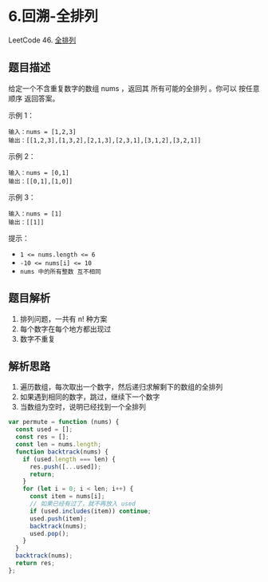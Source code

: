 # 6.回溯-全排列

LeetCode 46.  [全排列](https://leetcode-cn.com/problems/permutations/)

## 题目描述

给定一个不含重复数字的数组 nums ，返回其 所有可能的全排列 。你可以 按任意顺序 返回答案。

 

示例 1：

```
输入：nums = [1,2,3]
输出：[[1,2,3],[1,3,2],[2,1,3],[2,3,1],[3,1,2],[3,2,1]]
```
示例 2：
```
输入：nums = [0,1]
输出：[[0,1],[1,0]]
```
示例 3：

```
输入：nums = [1]
输出：[[1]]
```

提示：

* `1 <= nums.length <= 6`
* `-10 <= nums[i] <= 10`
* `nums 中的所有整数 互不相同`


## 题目解析
1. 排列问题，一共有 n! 种方案
2. 每个数字在每个地方都出现过
3. 数字不重复

## 解析思路
1. 遍历数组，每次取出一个数字，然后递归求解剩下的数组的全排列
2. 如果遇到相同的数字，跳过，继续下一个数字
3. 当数组为空时，说明已经找到一个全排列


```js
var permute = function (nums) {
  const used = [];
  const res = [];
  const len = nums.length;
  function backtrack(nums) {
    if (used.length === len) {
      res.push([...used]);
      return;
    }
    for (let i = 0; i < len; i++) {
      const item = nums[i];
      // 如果已经有过了，就不再放入 used
      if (used.includes(item)) continue;
      used.push(item);
      backtrack(nums);
      used.pop();
    }
  }
  backtrack(nums);
  return res;
};
```

